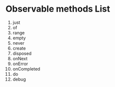 # Observable methods List
1. just
2. of
3. range
4. empty
5. never
6. create
7. disposed
8. onNext
9. onError
10. onCompleted
11. do
12. debug
